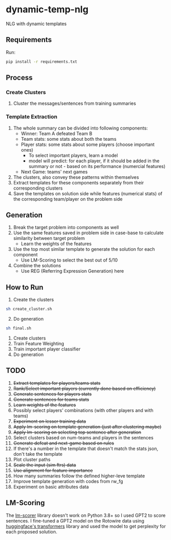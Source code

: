 # dynamic-temp-nlg
NLG with dynamic templates

## Requirements

Run:
```bash
pip install -r requirements.txt
```

## Process

### Create Clusters
1. Cluster the messages/sentences from training summaries

### Template Extraction
1. The whole summary can be divided into following components:
    * Winner: Team A defeated Team B
    * Team stats: some stats about both the teams
    * Player stats: some stats about some players (choose important ones)
        * To select important players, learn a model
        * model will predict: for each player, if it should be added in the summary or not - based on its performance (numercial features)
    * Next Game: teams' next games
2. The clusters, also convey these patterns within themselves
3. Extract templates for these components separately from their corresponding clusters 
4. Save the templates on solution side while features (numerical stats) of the corresponding team/player on the problem side

## Generation
1. Break the target problem into components as well
2. Use the same features saved in problem side in case-base to calculate similarity between target problem
    * Learn the weights of the features
3. Use the top most similar template to generate the solution for each component
    * Use LM-Scoring to select the best out of 5/10
4. Combine the solutions
    * Use REG (Referring Expression Generation) here

## How to Run

1. Create the clusters
```bash
sh create_cluster.sh
```

2. Do generation
```bash
sh final.sh
```


1. Create clusters
2. Train Feature Weighting
3. Train important player classifier
4. Do generation

## TODO
1. ~~Extract templates for players/teams stats~~
2. ~~Rank/Select important players (currently done based on efficiency)~~
3. ~~Generate sentences for players stats~~
4. ~~Generate sentences for teams stats~~
5. ~~Learn weights of the features~~ 
6. Possibly select players' combinations (with other players and with teams)
7. ~~Experiment on lesser training data~~
8. ~~Apply lm-scoring on template generation (just after clustering maybe)~~
9. ~~Apply lm-scoring on selecting top sentence after generation~~
10. Select clusters based on num-teams and players in the sentences
11. ~~Generate defeat and next-game based on rules~~
12. If there's a number in the template that doesn't match the stats json, don't take the template
13. Plot cluster paths 
14. ~~Scale the input (sim ftrs) data~~
15. ~~Use alignment for feature importance~~
16. How many summaries follow the defined higher-leve template
17. Improve template generation with codes from rw_fg
18. Experiment on basic attributes data

## LM-Scoring
The [lm-scorer](https://github.com/simonepri/lm-scorer) library doesn't work on Python 3.8+ so I used GPT2 to score sentences.
I fine-tuned a GPT2 model on the Rotowire data using [huggingface's transformers](https://github.com/huggingface/transformers) library and used the model to get perplexity for each proposed solution.


<!-- 
# current -> H : next -> H
self.ngt1 = "The TEAM-NAME will stay home to host NEXT-OPPONENT-TEAM on NEXT-DAYNAME ."
# current -> H/V : next -> H : win_streak -> >2
self.ngt2 = "The TEAM-NAME will look to continue their winning streak when they host NEXT-OPPONENT-TEAM on NEXT-DAYNAME ."
# current -> V : next -> V
self.ngt3 = "Next , the TEAM-NAME will head to NEXT-OPPONENT-TEAM-PLACE to face NEXT-OPPONENT-TEAM on NEXT-DAYNAME ."
# current -> H : next -> V
self.ngt4 = "TEAM-PLACE TEAM-NAME will take on the NEXT-OPPONENT-TEAM on NEXT-DAYNAME in NEXT-OPPONENT-TEAM-PLACE next scheduled game ."
# current -> H/V : next -> V
self.ngt5 = "The TEAM-NAME now head to NEXT-OPPONENT-TEAM-PLACE for a NEXT-DAYNAME night showdown versus the NEXT-OPPONENT-TEAM ."
# current -> H/V : next -> V
self.ngt6 = "The TEAM-NAME head to NEXT-OPPONENT-TEAM-PLACE to face off against the NEXT-OPPONENT-TEAM on NEXT-DAYNAME night ."
# current -> H : next -> V
self.ngt7 = "The TEAM-NAME travel to NEXT-OPPONENT-TEAM-PLACE for a NEXT-DAYNAME tilt versus the NEXT-OPPONENT-TEAM ."
# current -> H/V : next -> H : this_game -> lost
self.ngt8 = "The TEAM-NAME will look to bounce back when they host NEXT-OPPONENT-TEAM-PLACE NEXT-OPPONENT-TEAM on NEXT-DAYNAME ."
# current -> H/V : next -> H
self.ngt9 = "TEAM-NAME will host the NEXT-OPPONENT-TEAM-PLACE NEXT-OPPONENT-TEAM on NEXT-DAYNAME ."
# current -> V : next -> H 
self.ngt10 = "The TEAM-PLACE TEAM-NAME will return home to face the NEXT-OPPONENT-TEAM on NEXT-DAYNAME ."
# current -> H/V : next -> H : duration betn this & next game -> >3
self.ngt11 = "The TEAM-PLACE TEAM-NAME now have a couple days off , before they play host to the NEXT-OPPONENT-TEAM on NEXT-DAYNAME . "
# current -> H/V : next -> H/V : this_game -> lost
self.ngt12 = "The TEAM-NAME will look to bounce back when they take on NEXT-OPPONENT-TEAM-PLACE NEXT-OPPONENT-TEAM on NEXT-DAYNAME ."
 -->

<!-- 
# 1. current -> H : next -> H
# 2. current -> H/V : next -> H : win_streak -> >2
# 3. current -> V : next -> V
# 4. current -> H/V : next -> V
# 5. current -> H/V : next -> H : this_game -> lost
# 6. current -> V : next -> H 
# 7. current -> H/V : next -> H : duration betn this & next game -> >3
# 8. current -> H/V : next -> H/V : this_game -> lost
 -->
